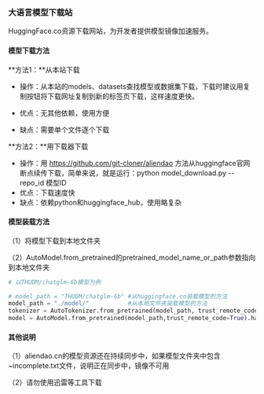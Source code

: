 ### 大语言模型下载站

HuggingFace.co资源下载网站，为开发者提供模型镜像加速服务。

#### 模型下载方法

**方法1：**从本站下载

- 操作：从本站的models、datasets查找模型或数据集下载，下载时建议用复制按钮将下载网址复制到新的标签页下载，这样速度更快。

- 优点：无其他依赖，使用方便
- 缺点：需要单个文件逐个下载

**方法2：**用下载器下载

- 操作：用 https://github.com/git-cloner/aliendao 方法从huggingface官网断点续传下载，简单来说，就是运行：python model_download.py --repo_id 模型ID
- 优点：下载速度快
- 缺点：依赖python和huggingface_hub，使用略复杂

#### 模型装载方法

（1）将模型下载到本地文件夹

（2）AutoModel.from_pretrained的pretrained_model_name_or_path参数指向到本地文件夹

```python
# 以THUDM/chatglm-6b模型为例

# model_path = "THUDM/chatglm-6b" #从huggingface.co装载模型的方法
model_path = "./model/"           #从本地文件夹装载模型的方法
tokenizer = AutoTokenizer.from_pretrained(model_path, trust_remote_code=True)
model = AutoModel.from_pretrained(model_path,trust_remote_code=True).half().cuda()
```

#### 其他说明

（1）aliendao.cn的模型资源还在持续同步中，如果模型文件夹中包含~incomplete.txt文件，说明正在同步中，镜像不可用

（2）请勿使用迅雷等工具下载